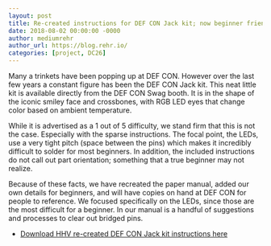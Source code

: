 ```yaml
---
layout: post
title: Re-created instructions for DEF CON Jack kit; now beginner friendly.
date: 2018-08-02 00:00:00 -0000
author: mediumrehr
author_url: https://blog.rehr.io/
categories: [project, DC26]
---
```


Many a trinkets have been popping up at DEF CON. However over the last few years a constant figure has been the DEF CON Jack kit. This neat little kit is available directly from the DEF CON Swag booth. It is in the shape of the iconic smiley face and crossbones, with RGB LED eyes that change color based on ambient temperature.

While it is advertised as a 1 out of 5 difficulty, we stand firm that this is not the case. Especially with the sparse instructions. The focal point, the LEDs, use a very tight pitch (space between the pins) which makes it incredibly difficult to solder for most beginners. In addition, the included instructions do not call out part orientation; something that a true beginner may not realize.

Because of these facts, we have recreated the paper manual, added our own details for beginners, and will have copies on hand at DEF CON for people to reference. We focused specifically on the LEDs, since those are the most difficult for a beginner. In our manual is a handful of suggestions and processes to clear out bridged pins.

* [Download HHV re-created DEF CON Jack kit instructions here](/assets/docs/jack_soldering_tips.pdf)

